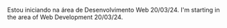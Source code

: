 Estou iniciando na área de Desenvolvimento Web 20/03/24. I'm starting in the area of ​​Web Development 20/03/24.